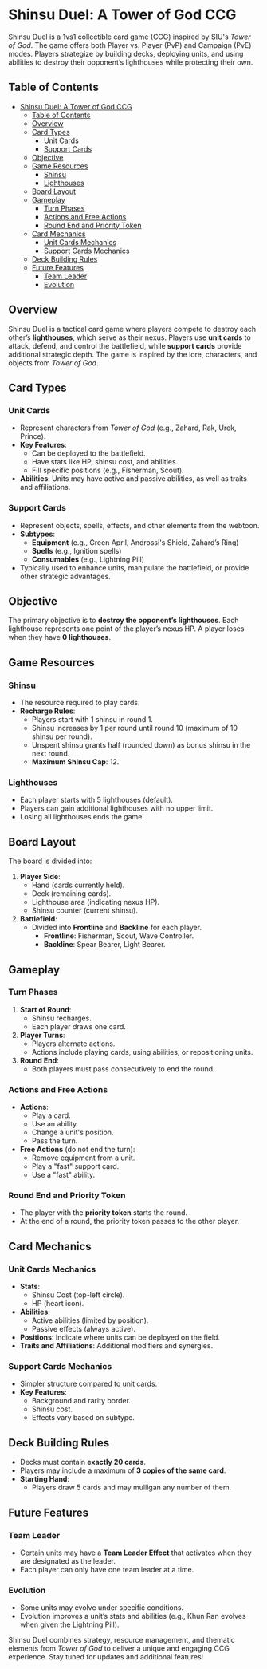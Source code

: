 # Shinsu Duel: A Tower of God CCG

Shinsu Duel is a 1vs1 collectible card game (CCG) inspired by SIU's _Tower of God_. The game offers both Player vs. Player (PvP) and Campaign (PvE) modes. Players strategize by building decks, deploying units, and using abilities to destroy their opponent’s lighthouses while protecting their own.

## Table of Contents

- [Shinsu Duel: A Tower of God CCG](#shinsu-duel-a-tower-of-god-ccg)
  - [Table of Contents](#table-of-contents)
  - [Overview](#overview)
  - [Card Types](#card-types)
    - [Unit Cards](#unit-cards)
    - [Support Cards](#support-cards)
  - [Objective](#objective)
  - [Game Resources](#game-resources)
    - [Shinsu](#shinsu)
    - [Lighthouses](#lighthouses)
  - [Board Layout](#board-layout)
  - [Gameplay](#gameplay)
    - [Turn Phases](#turn-phases)
    - [Actions and Free Actions](#actions-and-free-actions)
    - [Round End and Priority Token](#round-end-and-priority-token)
  - [Card Mechanics](#card-mechanics)
    - [Unit Cards Mechanics](#unit-cards-mechanics)
    - [Support Cards Mechanics](#support-cards-mechanics)
  - [Deck Building Rules](#deck-building-rules)
  - [Future Features](#future-features)
    - [Team Leader](#team-leader)
    - [Evolution](#evolution)

## Overview

Shinsu Duel is a tactical card game where players compete to destroy each other’s **lighthouses**, which serve as their nexus. Players use **unit cards** to attack, defend, and control the battlefield, while **support cards** provide additional strategic depth. The game is inspired by the lore, characters, and objects from _Tower of God_.

## Card Types

### Unit Cards

- Represent characters from _Tower of God_ (e.g., Zahard, Rak, Urek, Prince).
- **Key Features**:
  - Can be deployed to the battlefield.
  - Have stats like HP, shinsu cost, and abilities.
  - Fill specific positions (e.g., Fisherman, Scout).
- **Abilities**: Units may have active and passive abilities, as well as traits and affiliations.

### Support Cards

- Represent objects, spells, effects, and other elements from the webtoon.
- **Subtypes**:
  - **Equipment** (e.g., Green April, Androssi's Shield, Zahard’s Ring)
  - **Spells** (e.g., Ignition spells)
  - **Consumables** (e.g., Lightning Pill)
- Typically used to enhance units, manipulate the battlefield, or provide other strategic advantages.

## Objective

The primary objective is to **destroy the opponent’s lighthouses**. Each lighthouse represents one point of the player’s nexus HP. A player loses when they have **0 lighthouses**.

## Game Resources

### Shinsu

- The resource required to play cards.
- **Recharge Rules**:
  - Players start with 1 shinsu in round 1.
  - Shinsu increases by 1 per round until round 10 (maximum of 10 shinsu per round).
  - Unspent shinsu grants half (rounded down) as bonus shinsu in the next round.
  - **Maximum Shinsu Cap**: 12.

### Lighthouses

- Each player starts with 5 lighthouses (default).
- Players can gain additional lighthouses with no upper limit.
- Losing all lighthouses ends the game.

## Board Layout

The board is divided into:

1. **Player Side**:
   - Hand (cards currently held).
   - Deck (remaining cards).
   - Lighthouse area (indicating nexus HP).
   - Shinsu counter (current shinsu).
2. **Battlefield**:
   - Divided into **Frontline** and **Backline** for each player.
     - **Frontline**: Fisherman, Scout, Wave Controller.
     - **Backline**: Spear Bearer, Light Bearer.

## Gameplay

### Turn Phases

1. **Start of Round**:
   - Shinsu recharges.
   - Each player draws one card.
2. **Player Turns**:
   - Players alternate actions.
   - Actions include playing cards, using abilities, or repositioning units.
3. **Round End**:
   - Both players must pass consecutively to end the round.

### Actions and Free Actions

- **Actions**:
  - Play a card.
  - Use an ability.
  - Change a unit's position.
  - Pass the turn.
- **Free Actions** (do not end the turn):
  - Remove equipment from a unit.
  - Play a "fast" support card.
  - Use a "fast" ability.

### Round End and Priority Token

- The player with the **priority token** starts the round.
- At the end of a round, the priority token passes to the other player.

## Card Mechanics

### Unit Cards Mechanics

- **Stats**:
  - Shinsu Cost (top-left circle).
  - HP (heart icon).
- **Abilities**:
  - Active abilities (limited by position).
  - Passive effects (always active).
- **Positions**: Indicate where units can be deployed on the field.
- **Traits and Affiliations**: Additional modifiers and synergies.

### Support Cards Mechanics

- Simpler structure compared to unit cards.
- **Key Features**:
  - Background and rarity border.
  - Shinsu cost.
  - Effects vary based on subtype.

## Deck Building Rules

- Decks must contain **exactly 20 cards**.
- Players may include a maximum of **3 copies of the same card**.
- **Starting Hand**:
  - Players draw 5 cards and may mulligan any number of them.

## Future Features

### Team Leader

- Certain units may have a **Team Leader Effect** that activates when they are designated as the leader.
- Each player can only have one team leader at a time.

### Evolution

- Some units may evolve under specific conditions.
- Evolution improves a unit’s stats and abilities (e.g., Khun Ran evolves when given the Lightning Pill).

Shinsu Duel combines strategy, resource management, and thematic elements from _Tower of God_ to deliver a unique and engaging CCG experience. Stay tuned for updates and additional features!
